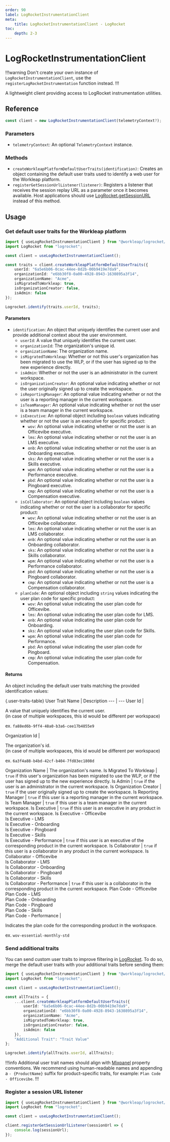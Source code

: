```yaml
---
order: 90
label: LogRocketInstrumentationClient
meta:
    title: LogRocketInstrumentationClient - LogRocket
toc:
    depth: 2-3
---
```


# LogRocketInstrumentationClient

!!!warning
Don't create your own instance of `LogRocketInstrumentationClient`, use the `registerLogRocketInstrumentation` function instead.
!!!

A lightweight client providing access to LogRocket instrumentation utilities.

## Reference

```ts
const client = new LogRocketInstrumentationClient(telemetryContext?);
```

### Parameters

- `telemetryContext`: An optional `TelemetryContext` instance.

### Methods

- `createWorkleapPlatformDefaultUserTraits(identification)`: Creates an object containing the default user traits used to identify a web user for the Workleap platform.
- `registerGetSessionUrlListener(listener)`: Registers a listener that receives the session replay URL as a parameter once it becomes available. Host applications should use [LogRocket.getSessionURL](https://docs.logrocket.com/reference/get-session-url) instead of this method.

## Usage

### Get default user traits for the Workleap platform

```ts !#6-13
import { useLogRocketInstrumentationClient } from "@workleap/logrocket/react";
import LogRocket from "logrocket";

const client = useLogRocketInstrumentationClient();

const traits = client.createWorkleapPlatformDefaultUserTraits({
    userId: "6a5e6b06-0cac-44ee-8d2b-00b9419e7da9",
    organizationId: "e6bb30f8-0a00-4928-8943-1630895a3f14",
    organizationName: "Acme",
    isMigratedToWorkleap: true,
    isOrganizationCreator: false,
    isAdmin: false
});

Logrocket.identify(traits.userId, traits);
```

#### Parameters

- `identification`: An object that uniquely identifies the current user and provide additional context about the user environment.
    - `userId`: A value that uniquely identifies the current user.
    - `organizationId`: The organization's unique id.
    - `organizationName`: The organization name.
    - `isMigratedToWorkleap`: Whether or not this user's organization has been migrated to use the WLP, or if the user has signed up to the new experience directly.
    - `isAdmin`: Whether or not the user is an administrator in the current workspace.
    - `isOrganizationCreator`: An optional value indicating whether or not the user originally signed up to create the workspace.
    - `isReportingManager`: An optional value indicating whether or not the user is a reporting manager in the current workspace.
    - `isTeamManager`: An optional value indicating whether or not the user is a team manager in the current workspace.
    - `isExecutive`: An optional object including `boolean` values indicating whether or not the user is an executive for specific product:
        - `wov`: An optional value indicating whether or not the user is an Officevibe executive.
        - `lms`: An optional value indicating whether or not the user is an LMS executive.
        - `onb`: An optional value indicating whether or not the user is an Onboarding executive.
        - `sks`: An optional value indicating whether or not the user is a Skills executive.
        - `wpm`: An optional value indicating whether or not the user is a Performance executive.
        - `pbd`: An optional value indicating whether or not the user is a Pingboard executive.
        - `cmp`: An optional value indicating whether or not the user is a Compensation executive.
    - `isCollaborator`: An optional object including `boolean` values indicating whether or not the user is a collaborator for specific product:
        - `wov`: An optional value indicating whether or not the user is an Officevibe collaborator.
        - `lms`: An optional value indicating whether or not the user is an LMS collaborator.
        - `onb`: An optional value indicating whether or not the user is an Onboarding collaborator.
        - `sks`: An optional value indicating whether or not the user is a Skills collaborator.
        - `wpm`: An optional value indicating whether or not the user is a Performance collaborator.
        - `pbd`: An optional value indicating whether or not the user is a Pingboard collaborator.
        - `cmp`: An optional value indicating whether or not the user is a Compensation collaborator.
    - `planCode`: An optional object including `string` values indicating the user plan code for specific product:
        - `wov`: An optional value indicating the user plan code for Officevibe.
        - `lms`: An optional value indicating the user plan code for LMS.
        - `onb`: An optional value indicating the user plan code for Onboarding.
        - `sks`: An optional value indicating the user plan code for Skills.
        - `wpm`: An optional value indicating the user plan code for Performance.
        - `pbd`: An optional value indicating the user plan code for Pingboard.
        - `cmp`: An optional value indicating the user plan code for Compensation.

#### Returns

An object including the default user traits matching the provided identification values:

{.user-traits-table}
User Trait Name | Description
---  | ---
User Id | <p>A value that uniquely identifies the current user.<br/>(in case of multiple workspaces, this id would be different per workspace)</p><p>ex. `fa88ed6b-9ff4-48a0-b3a6-cee17b4855e9`</p>
Organization Id | <p>The organization's id.<br />(in case of multiple workspaces, this id would be different per workspace)</p><p>ex. `6a3f4a88-b4bd-42cf-b404-7fd83ec1808d`</p>
Organization Name | The organization's name.
Is Migrated To Workleap | `true` if this user's organization has been migrated to use the WLP, or if the user has signed up to the new experience directly.
Is Admin | `true` if the user is an administrator in the current workspace.
Is Organization Creator | `true` if the user originally signed up to create the workspace.
Is Reporting Manager | `true` if this user is a reporting manager in the current workspace.
Is Team Manager | `true` if this user is a team manager in the current workspace.
Is Executive | `true` if this user is an executive in any product  in the current workspace.
Is Executive - Officevibe<br/>Is Executive - LMS<br/>Is Executive - Onboarding<br/>Is Executive - Pingboard<br/>Is Executive - Skills<br/>Is Executive - Performance | `true` if this user is an executive of the corresponding product in the current workspace.
Is Collaborator | `true` if this user is a collaborator in any product in the current workspace.
Is Collaborator - Officevibe<br/>Is Collaborator - LMS<br />Is Collaborator - Onboarding<br/>Is Collaborator - Pingboard<br/>Is Collaborator - Skills<br/>Is Collaborator - Performance | `true` if this user is a collaborator in the corresponding product in the current workspace.
Plan Code - Officevibe<br/>Plan Code - LMS<br/>Plan Code - Onboarding<br/>Plan Code - Pingboard<br/>Plan Code - Skills<br/>Plan Code - Performance | <p>Indicates the plan code for the corresponding product in the workspace.</p><p>ex. `wov-essential-monthly-std`</p>

### Send additional traits

You can send custom user traits to improve filtering in [LogRocket](https://app.logrocket.com). To do so, merge the default user traits with your additional traits before sending them:

```ts !#15
import { useLogRocketInstrumentationClient } from "@workleap/logrocket/react";
import LogRocket from "logrocket";

const client = useLogRocketInstrumentationClient();

const allTraits = {
    ...client.createWorkleapPlatformDefaultUserTraits({
        userId: "6a5e6b06-0cac-44ee-8d2b-00b9419e7da9",
        organizationId: "e6bb30f8-0a00-4928-8943-1630895a3f14",
        organizationName: "Acme",
        isMigratedToWorkleap: true,
        isOrganizationCreator: false,
        isAdmin: false
    }),
    "Additional Trait": "Trait Value"
};

Logrocket.identify(allTraits.userId, allTraits);
```

!!!info
Additional user trait names should align with [Mixpanel](https://mixpanel.com/) property conventions. We recommend using human-readable names and appending a `- {ProductName}` suffix for product-specific traits, for example: `Plan Code - Officevibe`.
!!!

### Register a session URL listener

```ts !#6-8
import { useLogRocketInstrumentationClient } from "@workleap/logrocket/react";
import LogRocket from "logrocket";

const client = useLogRocketInstrumentationClient();

client.registerGetSessionUrlListener(sessionUrl => {
    console.log(sessionUrl);
});
```

